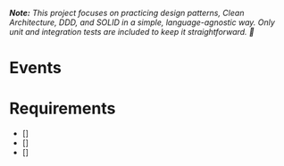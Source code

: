 _**Note:** This project focuses on practicing design patterns, Clean Architecture, DDD, and SOLID in a simple, language-agnostic way. Only unit and integration tests are included to keep it straightforward. 🚀_

# Events

# Requirements

- []
- []
- []
